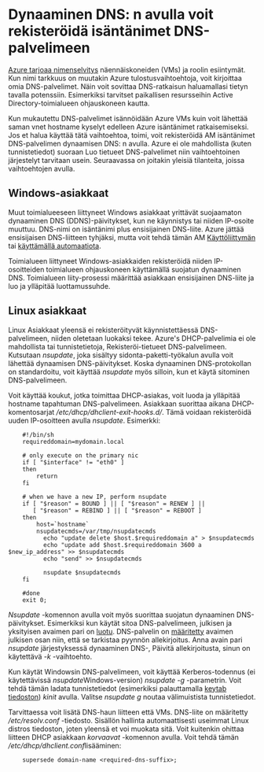 <properties
   pageTitle="Dynaaminen DNS: n avulla voit rekisteröidä isäntänimet"
   description="Tällä sivulla antaa tiedot voit määrittää dynaamisen DNS isäntänimet rekisteröidään DNS-palvelimet."
   services="dns"
   documentationCenter="na"
   authors="GarethBradshawMSFT"
   manager="carmonm"
   editor="" />
<tags
   ms.service="dns"
   ms.devlang="na"
   ms.topic="article"
   ms.tgt_pltfrm="na"
   ms.workload="infrastructure-services"
   ms.date="08/31/2016"
   ms.author="sewhee" />

# <a name="using-dynamic-dns-to-register-hostnames-in-your-own-dns-server"></a>Dynaaminen DNS: n avulla voit rekisteröidä isäntänimet DNS-palvelimeen

[Azure tarjoaa nimenselvitys](virtual-networks-name-resolution-for-vms-and-role-instances.md) näennäiskoneiden (VMs) ja roolin esiintymät. Kun nimi tarkkuus on muutakin Azure tulostusvaihtoehtoja, voit kirjoittaa omia DNS-palvelimet. Näin voit sovittaa DNS-ratkaisun haluamallasi tietyn tavalla potenssiin. Esimerkiksi tarvitset paikallisen resursseihin Active Directory-toimialueen ohjauskoneen kautta.

Kun mukautettu DNS-palvelimet isännöidään Azure VMs kuin voit lähettää saman vnet hostname kyselyt edelleen Azure isäntänimet ratkaisemiseksi. Jos et halua käyttää tätä vaihtoehtoa, toimi, voit rekisteröidä AM isäntänimet DNS-palvelimen dynaamisen DNS: n avulla.  Azure ei ole mahdollista (kuten tunnistetiedot) suoraan Luo tietueet DNS-palvelimet niin vaihtoehtoinen järjestelyt tarvitaan usein. Seuraavassa on joitakin yleisiä tilanteita, joissa vaihtoehtojen avulla.

## <a name="windows-clients"></a>Windows-asiakkaat

Muut toimialueeseen liittyneet Windows asiakkaat yrittävät suojaamaton dynaaminen DNS (DDNS)-päivitykset, kun ne käynnistys tai niiden IP-osoite muuttuu. DNS-nimi on isäntänimi plus ensisijainen DNS-liite. Azure jättää ensisijaisen DNS-liitteen tyhjäksi, mutta voit tehdä tämän AM [Käyttöliittymän](https://technet.microsoft.com/library/cc794784.aspx) tai [käyttämällä automaatiota](https://social.technet.microsoft.com/forums/windowsserver/3720415a-6a9a-4bca-aa2a-6df58a1a47d7/change-primary-dns-suffix).

Toimialueen liittyneet Windows-asiakkaiden rekisteröidä niiden IP-osoitteiden toimialueen ohjauskoneen käyttämällä suojatun dynaaminen DNS. Toimialueen liity-prosessi määrittää asiakkaan ensisijainen DNS-liite ja luo ja ylläpitää luottamussuhde.

## <a name="linux-clients"></a>Linux asiakkaat

Linux Asiakkaat yleensä ei rekisteröityvät käynnistettäessä DNS-palvelimeen, niiden oletetaan luokaksi tekee. Azure's DHCP-palvelimia ei ole mahdollista tai tunnistetietoja, Rekisteröi-tietueet DNS-palvelimeen.  Kutsutaan *nsupdate*, joka sisältyy sidonta-paketti-työkalun avulla voit lähettää dynaamisen DNS-päivitykset. Koska dynaaminen DNS-protokollan on standardoitu, voit käyttää *nsupdate* myös silloin, kun et käytä sitominen DNS-palvelimeen.

Voit käyttää koukut, jotka toimittaa DHCP-asiakas, voit luoda ja ylläpitää hostname tapahtuman DNS-palvelimeen. Asiakkaan suorittaa aikana DHCP-komentosarjat */etc/dhcp/dhclient-exit-hooks.d/*. Tämä voidaan rekisteröidä uuden IP-osoitteen avulla *nsupdate*. Esimerkki:

        #!/bin/sh
        requireddomain=mydomain.local

        # only execute on the primary nic
        if [ "$interface" != "eth0" ]
        then
            return
        fi

        # when we have a new IP, perform nsupdate
        if [ "$reason" = BOUND ] || [ "$reason" = RENEW ] ||
           [ "$reason" = REBIND ] || [ "$reason" = REBOOT ]
        then
            host=`hostname`
            nsupdatecmds=/var/tmp/nsupdatecmds
              echo "update delete $host.$requireddomain a" > $nsupdatecmds
              echo "update add $host.$requireddomain 3600 a $new_ip_address" >> $nsupdatecmds
              echo "send" >> $nsupdatecmds

              nsupdate $nsupdatecmds
        fi

        #done
        exit 0;

*Nsupdate* -komennon avulla voit myös suorittaa suojatun dynaaminen DNS-päivitykset. Esimerkiksi kun käytät sitoa DNS-palvelimeen, julkisen ja yksityisen avaimen pari on [luotu](http://linux.yyz.us/nsupdate/).  DNS-palvelin on [määritetty](http://linux.yyz.us/dns/ddns-server.html) avaimen julkisen osan niin, että se tarkistaa pyynnön allekirjoitus. Anna avain pari *nsupdate* järjestyksessä dynaaminen DNS-, Päivitä allekirjoitusta, sinun on käytettävä *-k* -vaihtoehto.

Kun käytät Windowsin DNS-palvelimeen, voit käyttää Kerberos-todennus (ei käytettävissä *nsupdate*Windows-version) *nsupdate* *-g* -parametrin. Voit tehdä tämän ladata tunnistetiedot (esimerkiksi palauttamalla [keytab tiedoston](http://www.itadmintools.com/2011/07/creating-kerberos-keytab-files.html)) *kinit* avulla. Valitse *nsupdate g* noutaa välimuistista tunnistetiedot.

Tarvittaessa voit lisätä DNS-haun liitteen että VMs. DNS-liite on määritetty */etc/resolv.conf* -tiedosto. Sisällön hallinta automaattisesti useimmat Linux distros tiedoston, joten yleensä et voi muokata sitä. Voit kuitenkin ohittaa liitteen DHCP asiakkaan *korvaavat* -komennon avulla. Voit tehdä tämän */etc/dhcp/dhclient.conf*lisääminen:

        supersede domain-name <required-dns-suffix>;

